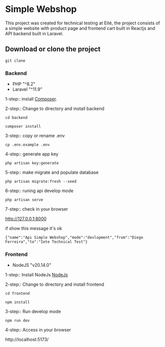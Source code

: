 # Simple Webshop

This project was created for technical testing at Eité, the project consists of a simple website with product page and frontend cart built in Reactjs and API backend built in Laravel.

## Download or clone the project

```
git clone
```

### Backend
- PHP "^8.2"
- Laravel "^11.9"

1-step:: install [Composer](https://getcomposer.org).

2-step:: Change to directory and install backend
```
cd backend

composer install

```

3-step:: copy or rename .env 
```
cp .env.example .env

```

4-step:: generate app key
```
php artisan key:generate

```

5-step:: make migrate and populate database
```
php artisan migrate:fresh --seed

```

6-step:: runing api develop mode
```
php artisan serve
```

7-step:: check in your browser 

http://127.0.0.1:8000

if show this message it's ok
```
{"name":"Api Simple Webshop","mode":"devlopment","from":"Diego Ferreira","to":"Iete Technical Test"}
```


### Frontend
- NodeJS "v20.14.0"

1-step:: Install NodeJs [NodeJs](https://nodejs.org/en)

2-step:: Change to directory and install frontend
```
cd frontend

npm install
```

3-step:: Run develop mode
```
npm run dev
```

4-step:: Access in your browser

http://localhost:5173/
